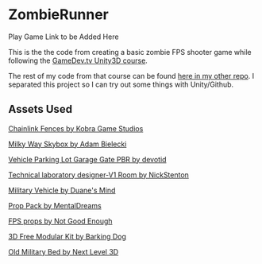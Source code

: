 # ZombieRunner

Play Game Link to be Added Here

This is the the code from creating a basic zombie FPS shooter game while following the [GameDev.tv Unity3D course](https://www.udemy.com/course/unitycourse2). 

The rest of my code from that course can be found [here in my other repo](https://github.com/JemWritesCode/Unity3DTutorial). I separated this project so I can try out some things with Unity/Github.

## Assets Used

[Chainlink Fences by Kobra Game Studios](https://assetstore.unity.com/packages/3d/chainlink-fences-73107)

[Milky Way Skybox by Adam Bielecki](https://assetstore.unity.com/packages/2d/textures-materials/milky-way-skybox-94001#content)

[Vehicle Parking Lot Garage Gate PBR by devotid](https://assetstore.unity.com/packages/3d/environments/roadways/vehicle-parking-lot-garage-gate-pbr-111423)

[Technical laboratory designer-V1 Room by NickStenton](https://assetstore.unity.com/packages/3d/technical-laboratory-designer-v1-room-93699)

[Military Vehicle by Duane's Mind](https://assetstore.unity.com/packages/3d/vehicles/land/military-vehicle-9225)

[Prop Pack by MentalDreams](https://assetstore.unity.com/packages/3d/props/industrial/prop-pack-30963)

[FPS props by Not Good Enough](https://assetstore.unity.com/packages/3d/props/industrial/fps-props-147172)

[3D Free Modular Kit by Barking Dog](https://assetstore.unity.com/packages/3d/environments/3d-free-modular-kit-85732)

[Old Military Bed by Next Level 3D](https://assetstore.unity.com/packages/3d/props/interior/old-military-bed-40205)
